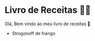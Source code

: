 # Livro de Receitas :man_cook:

Olá, Bem vindo ao meu livro de receitas :wave:

- Strogonoff de frango

